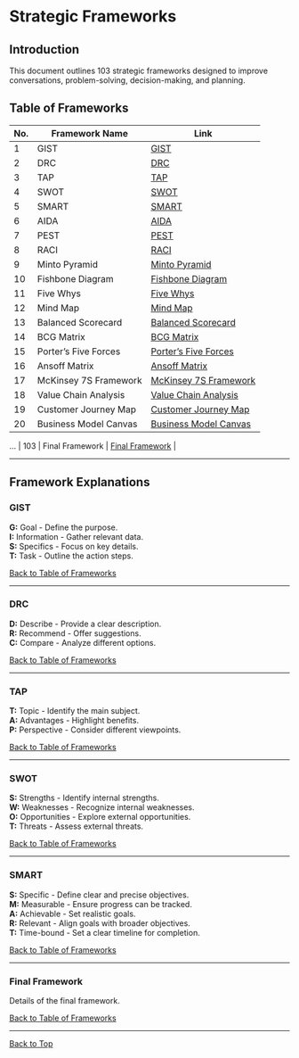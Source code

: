 # Strategic Frameworks

## Introduction

This document outlines 103 strategic frameworks designed to improve conversations, problem-solving, decision-making, and planning.

## Table of Frameworks

| No. | Framework Name | Link |
| --- | -------------- | ---- |
| 1   | GIST           | [GIST](#gist) |
| 2   | DRC            | [DRC](#drc) |
| 3   | TAP            | [TAP](#tap) |
| 4   | SWOT           | [SWOT](#swot) |
| 5   | SMART          | [SMART](#smart) |
| 6   | AIDA           | [AIDA](#aida) |
| 7   | PEST           | [PEST](#pest) |
| 8   | RACI           | [RACI](#raci) |
| 9   | Minto Pyramid  | [Minto Pyramid](#minto-pyramid) |
| 10  | Fishbone Diagram | [Fishbone Diagram](#fishbone-diagram) |
| 11  | Five Whys      | [Five Whys](#five-whys) |
| 12  | Mind Map       | [Mind Map](#mind-map) |
| 13  | Balanced Scorecard | [Balanced Scorecard](#balanced-scorecard) |
| 14  | BCG Matrix     | [BCG Matrix](#bcg-matrix) |
| 15  | Porter’s Five Forces | [Porter’s Five Forces](#porters-five-forces) |
| 16  | Ansoff Matrix  | [Ansoff Matrix](#ansoff-matrix) |
| 17  | McKinsey 7S Framework | [McKinsey 7S Framework](#mckinsey-7s-framework) |
| 18  | Value Chain Analysis | [Value Chain Analysis](#value-chain-analysis) |
| 19  | Customer Journey Map | [Customer Journey Map](#customer-journey-map) |
| 20  | Business Model Canvas | [Business Model Canvas](#business-model-canvas) |
...
| 103 | Final Framework | [Final Framework](#final-framework) |

---

## Framework Explanations

### GIST

**G:** Goal - Define the purpose.  
**I:** Information - Gather relevant data.  
**S:** Specifics - Focus on key details.  
**T:** Task - Outline the action steps.

[Back to Table of Frameworks](#table-of-frameworks)

---

### DRC

**D:** Describe - Provide a clear description.  
**R:** Recommend - Offer suggestions.  
**C:** Compare - Analyze different options.

[Back to Table of Frameworks](#table-of-frameworks)

---

### TAP

**T:** Topic - Identify the main subject.  
**A:** Advantages - Highlight benefits.  
**P:** Perspective - Consider different viewpoints.

[Back to Table of Frameworks](#table-of-frameworks)

---

### SWOT

**S:** Strengths - Identify internal strengths.  
**W:** Weaknesses - Recognize internal weaknesses.  
**O:** Opportunities - Explore external opportunities.  
**T:** Threats - Assess external threats.

[Back to Table of Frameworks](#table-of-frameworks)

---

### SMART

**S:** Specific - Define clear and precise objectives.  
**M:** Measurable - Ensure progress can be tracked.  
**A:** Achievable - Set realistic goals.  
**R:** Relevant - Align goals with broader objectives.  
**T:** Time-bound - Set a clear timeline for completion.

[Back to Table of Frameworks](#table-of-frameworks)

---

### Final Framework

Details of the final framework.

[Back to Table of Frameworks](#table-of-frameworks)

---

[Back to Top](#strategic-frameworks)
